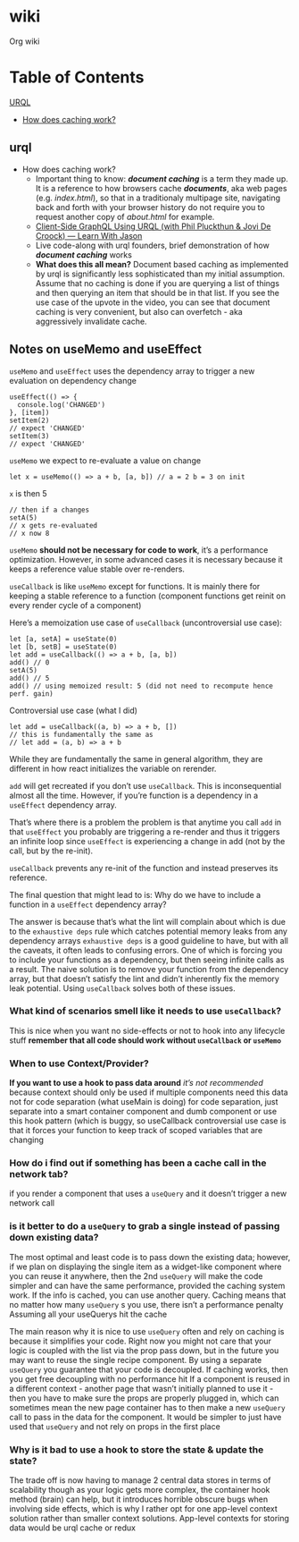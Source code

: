 # wiki
Org wiki

# Table of Contents
[URQL](#urql)
  * [How does caching work?](how-does-caching-work)



## urql

- How does caching work?
  - Important thing to know: _**document caching**_ is a term they made up. It is a reference to how browsers cache _**documents**_, aka web pages (e.g. _index.html_), so that in a traditionaly multipage site, navigating back and forth with your browser history do not require you to request another copy of _about.html_ for example.
  - [Client-Side GraphQL Using URQL (with Phil Pluckthun & Jovi De Croock) — Learn With Jason](https://youtu.be/MYHYv9IxllU?t=2280)
  - Live code-along with urql founders, brief demonstration of how _**document caching**_ works
  - **What does this all mean?** Document based caching as implemented by urql is significantly less sophisticated than my initial assumption. Assume that no caching is done if you are querying a list of things and then querying an item that should be in that list. If you see the use case of the upvote in the video, you can see that document caching is very convenient, but also can overfetch - aka aggressively invalidate cache.


## Notes on useMemo and useEffect
`useMemo` and `useEffect` uses the dependency array to trigger a new evaluation on dependency change

```
useEffect(() => {
  console.log('CHANGED')
}, [item])
setItem(2)
// expect 'CHANGED'
setItem(3)
// expect 'CHANGED'
```

`useMemo` we expect to re-evaluate a value on change

```
let x = useMemo(() => a + b, [a, b]) // a = 2 b = 3 on init
```

`x` is then 5

```
// then if a changes
setA(5)
// x gets re-evaluated
// x now 8
```

`useMemo` **should not be necessary for code to work**, it’s a performance optimization.
However, in some advanced cases it is necessary because it keeps a reference value stable over re-renders.

`useCallback` is like `useMemo` except for functions. It is mainly there for keeping a stable reference to a function (component functions get reinit on every render cycle of a component)

Here’s a memoization use case of `useCallback` (uncontroversial use case):
```
let [a, setA] = useState(0)
let [b, setB] = useState(0)
let add = useCallback(() => a + b, [a, b])
add() // 0
setA(5)
add() // 5
add() // using memoized result: 5 (did not need to recompute hence perf. gain)
```
Controversial use case (what I did)
```
let add = useCallback((a, b) => a + b, [])
// this is fundamentally the same as 
// let add = (a, b) => a + b
```
While they are fundamentally the same in general algorithm, they are different in how react initializes the variable on rerender. 

`add` will get recreated if you don’t use `useCallback`. This is inconsequential almost all the time. However, if you’re function is a dependency in a `useEffect` dependency array. 

That’s where there is a problem the problem is that anytime you call `add` in that `useEffect` you probably are triggering a re-render and thus it triggers an infinite loop since `useEffect` is experiencing a change in add (not by the call, but by the re-init).

`useCallback` prevents any re-init of the function and instead preserves its reference.

The final question that might lead to is: Why do we have to include a function in a `useEffect` dependency array?

The answer is because that’s what the lint will complain about which is due to the `exhaustive deps` rule which catches potential memory leaks from any dependency arrays
`exhaustive deps` is a good guideline to have, but with all the caveats, it often leads to confusing errors. One of which is forcing you to include your functions as a dependency, but then seeing infinite calls as a result. The naive solution is to remove your function from the dependency array, but that doesn’t satisfy the lint and didn’t inherently fix the memory leak potential. Using `useCallback` solves both of these issues.

### What kind of scenarios smell like it needs to use `useCallback`?
This is nice when you want no side-effects or not to hook into any lifecycle stuff **remember that all code should work without `useCallback` or `useMemo`**

### When to use Context/Provider?
**If you want to use a hook to pass data around** *it’s not recommended* because context should only be used if multiple components need this data not for code separation (what useMain is doing) for code separation, just separate into a smart container component and dumb component or use this hook pattern (which is buggy, so useCallback controversial use case is that it forces your function to keep track of scoped variables that are changing

### How do i find out if something has been a cache call in the network tab?
if you render a component that uses a `useQuery` and it doesn’t trigger a new network call

###  is it better to do a `useQuery` to grab a single instead of passing down existing data?
The most optimal and least code is to pass down the existing data; however, if we plan on displaying the single item as a widget-like component where you can reuse it anywhere, then the 2nd `useQuery` will make the code simpler and can have the same performance, provided the caching system work. If the info is cached, you can use another query. Caching means that no matter how many `useQuery` s you use, there isn’t a performance penalty
Assuming all your useQuerys hit the cache

The main reason why it is nice to use `useQuery` often and rely on caching is because it simplifies your code. Right now you might not care that your logic is coupled with the list via the prop pass down, but in the future you may want to reuse the single recipe component. By using a separate `useQuery` you guarantee that your code is decoupled. If caching works, then you get free decoupling with no performance hit
If a component is reused in a different context - another page that wasn’t initially planned to use it - then you have to make sure the props are properly plugged in, which can sometimes mean the new page container has to then make a new `useQuery` call to pass in the data for the component. It would be simpler to just have used that `useQuery` and not rely on props in the first place

### Why is it bad to use a hook to store the state & update the state?
The trade off is now having to manage 2 central data stores in terms of scalability though as your logic gets more complex, the container hook method (brain) can help, but it introduces horrible obscure bugs when involving side effects, which is why I rather opt for one app-level context solution rather than smaller context solutions. App-level contexts for storing data would be urql cache or redux
